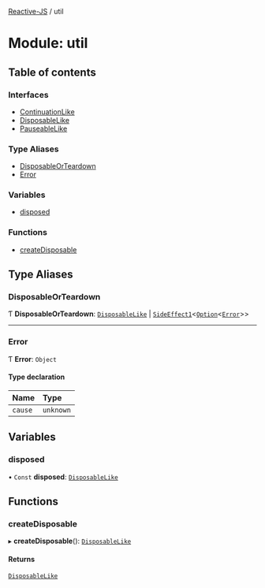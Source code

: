 [Reactive-JS](../README.md) / util

# Module: util

## Table of contents

### Interfaces

- [ContinuationLike](../interfaces/util.ContinuationLike.md)
- [DisposableLike](../interfaces/util.DisposableLike.md)
- [PauseableLike](../interfaces/util.PauseableLike.md)

### Type Aliases

- [DisposableOrTeardown](util.md#disposableorteardown)
- [Error](util.md#error)

### Variables

- [disposed](util.md#disposed)

### Functions

- [createDisposable](util.md#createdisposable)

## Type Aliases

### DisposableOrTeardown

Ƭ **DisposableOrTeardown**: [`DisposableLike`](../interfaces/util.DisposableLike.md) \| [`SideEffect1`](functions.md#sideeffect1)<[`Option`](functions.md#option)<[`Error`](util.md#error)\>\>

___

### Error

Ƭ **Error**: `Object`

#### Type declaration

| Name | Type |
| :------ | :------ |
| `cause` | `unknown` |

## Variables

### disposed

• `Const` **disposed**: [`DisposableLike`](../interfaces/util.DisposableLike.md)

## Functions

### createDisposable

▸ **createDisposable**(): [`DisposableLike`](../interfaces/util.DisposableLike.md)

#### Returns

[`DisposableLike`](../interfaces/util.DisposableLike.md)
